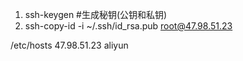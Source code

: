 1. ssh-keygen  #生成秘钥(公钥和私钥)
2. ssh-copy-id -i ~/.ssh/id_rsa.pub root@47.98.51.23


/etc/hosts
47.98.51.23     aliyun
